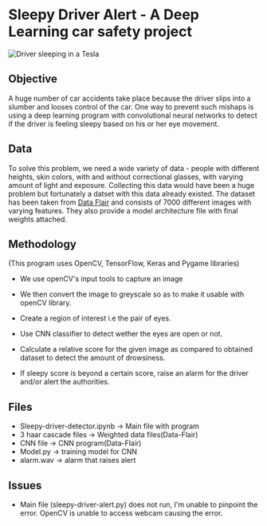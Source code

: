 # Sleepy Driver Alert - A Deep Learning car safety project
![Driver sleeping in a Tesla](https://postmediadriving.files.wordpress.com/2019/01/tesla-sleeper.jpg)

## Objective
A huge number of car accidents take place because the driver slips into a slumber and looses control of the car. One way to prevent such mishaps is using a deep learning program with convolutional neural networks to detect if the driver is feeling sleepy based on his or her eye movement.

## Data
To solve this problem, we need a wide variety of data - people with different heights, skin colors, with and without correctional glasses, with varying amount of light and exposure. Collecting this data would have been a huge problem but fortunately a datset with this data already existed. The dataset has been taken from [Data Flair](https://data-flair.training) and consists of 7000 different images with varying features. They also provide a model architecture file with final weights attached.

## Methodology
(This program uses OpenCV, TensorFlow, Keras and Pygame libraries)

- We use openCV's input tools to capture an image

- We then convert the image to greyscale so as to make it usable with openCV library.

- Create a region of interest i.e the pair of eyes. 

- Use CNN classifier to detect wether the eyes are open or not.

- Calculate a relative score for the given image as compared to obtained dataset to detect the amount of drowsiness.

- If sleepy score is beyond a certain score, raise an alarm for the driver and/or alert the authorities.

## Files
- Sleepy-driver-detector.ipynb -> Main file with program
- 3 haar cascade files -> Weighted data files(Data-Flair)
- CNN file -> CNN program(Data-Flair)
- Model.py -> training model for CNN
- alarm.wav -> alarm that raises alert

## Issues
- Main file (sleepy-driver-alert.py) does not run, I'm unable to pinpoint the error. OpenCV is unable to access webcam causing the error.
